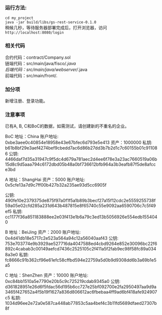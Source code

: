 ### 运行方法: 
`cd my_project`   
`java -jar build/libs/gs-rest-service-0.1.0`  
稍候几秒，等待服务器部署完成后，打开浏览器，访问`http://localhost:8080/login`   

### 相关代码
合约代码：contract/Company.sol   
链端代码：src/main/java/fisco/*.java   
后端代码：src/main/java/webserver/*.java   
前端代码：src/main/front/*.*   

### 加分项
新增注册、登录功能。

### 注意事项
已有A, B, C和BoC的数据，如需测试，请创建新的不重名的企业。

BoC
地址：China
账户地址: 0xbe3aee0c40854e18958e43e67bfec6d793e5e413
资产：1000000
私钥: b61b8bf29e3aef4274bef9cbedd7ac6d86b27dd3b7b2d1c7c60155b01c911086
公钥: 4466daf7d35a31947c9f5dc4d679a781aec2d4ee6f78e3a23ac7660519a06b15d8c9d5aaa794c6172dbd05b48a0bf736612bfb964a3b3eafb87f5de8afcce3bd


A
地址：ShangHai
资产：5000
账户地址: 0x5cfe13a7d9c7ff00b427b32a235ae93d5cc6905f

公钥: 490fe10e2379375de875f97a0f1f5a1b89b3becf27a15f12cdc2e5559255738f59a05e02cfd285a231d643b487815e8f65740c55e9092aa6590706c7c5f49ef5
私钥: cc1177f36a851183888ee2e03f413e1b6a79c3ed13b5056926e554edb1554040

B
地址：BeiJing
资产：2000
账户地址: 0x4d41db18e5717c2e523a564a94c12a56040aaf43
公钥: 753e703774e9b3929ae527716da4047588ed4cbd9264e852e30096bc22f6892c4cabab3c00149aefcd7436c2525105c2f411a5f2fab9ec98f58fc89a0348a3e0
私钥: fc8666c91b362cf96e61efc58cffbd594e22759a5d0b9d9308dd6b3a69b1e5a5

C
地址：ShenZhen
资产：10000
账户地址: 0xc84bb1510a5e7790e20b5c9c725219cdab9345a0
公钥: d361828951e26d6f5fdac56d195b6cc727e25bf092700e2fa2950497aa9d9a3465f427652a4f5b19f1627a836d806612ac6fbebaa4ff9ad6bf418afe924907c5
私钥: 1034d96ee2e72a0e587ca448ab77853c5aa4bef4c3b11fd5689dfaed27307b8f
